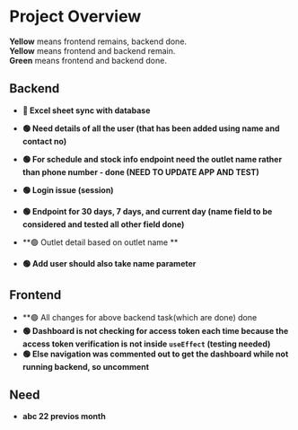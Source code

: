 # Project Overview

**Yellow** means frontend remains, backend done.  
**Yellow** means frontend and backend remain.  
**Green** means frontend and backend done.

## Backend
- **🚫 Excel sheet sync with database**

- **🟢 Need details of all the user (that has been added using name and contact no)**
- **🟢 For schedule and stock info endpoint need the outlet name rather than phone number - done (NEED TO UPDATE APP AND TEST)**
- **🟢 Login issue (session)**
- **🟢 Endpoint for 30 days, 7 days, and current day (name field to be considered and tested all other field done)**  
 
  

- **🟢 Outlet detail based on outlet name **
- **🟢 Add user should also take name parameter**

## Frontend
- **🟢 All changes for above backend task(which are done) done
- **🟢 Dashboard is not checking for access token each time because the access token verification is not inside `useEffect` (testing needed)**
- **🟢 Else navigation was commented out to get the dashboard while not running backend, so uncomment**

## Need

- **abc 22  previos month**




